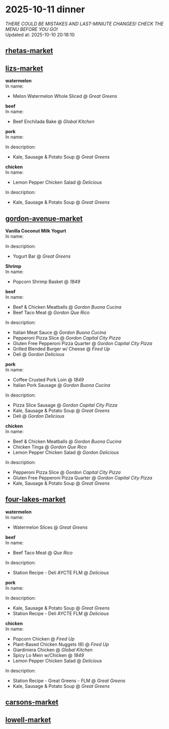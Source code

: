 # 2025-10-11 dinner  
*THERE COULD BE MISTAKES AND LAST-MINIUTE CHANGES! CHECK THE MENU BEFORE YOU GO!*  
Updated at: 2025-10-10 20:18:10  
## [rhetas-market](https://wisc-housingdining.nutrislice.com/menu/rhetas-market/dinner/2025-10-11)  
## [lizs-market](https://wisc-housingdining.nutrislice.com/menu/lizs-market/dinner/2025-10-11)  
**watermelon**  
In name:   
 - Melon Watermelon Whole Sliced @ *Great Greens*  
  
**beef**  
In name:   
 - Beef Enchilada Bake @ *Global Kitchen*  
  
**pork**  
In name:   
  
In description:   
 - Kale, Sausage & Potato Soup @ *Great Greens*  
  
**chicken**  
In name:   
 - Lemon Pepper Chicken Salad @ *Delicious*  
  
In description:   
 - Kale, Sausage & Potato Soup @ *Great Greens*  
  
## [gordon-avenue-market](https://wisc-housingdining.nutrislice.com/menu/gordon-avenue-market/dinner/2025-10-11)  
**Vanilla Coconut Milk Yogurt**  
In name:   
  
In description:   
 - Yogurt Bar @ *Great Greens*  
  
**Shrimp**  
In name:   
 - Popcorn Shrimp Basket @ *1849*  
  
**beef**  
In name:   
 - Beef & Chicken Meatballs @ *Gordon Buona Cucina*  
 - Beef Taco Meat @ *Gordon Que Rico*  
  
In description:   
 - Italian Meat Sauce @ *Gordon Buona Cucina*  
 - Pepperoni Pizza Slice @ *Gordon Capital City Pizza*  
 - Gluten Free Pepperoni Pizza Quarter @ *Gordon Capital City Pizza*  
 - Grilled Blended Burger w/ Cheese @ *Fired Up*  
 - Deli @ *Gordon Delicious*  
  
**pork**  
In name:   
 - Coffee Crusted Pork Loin @ *1849*  
 - Italian Pork Sausage @ *Gordon Buona Cucina*  
  
In description:   
 - Pizza Slice Sausage @ *Gordon Capital City Pizza*  
 - Kale, Sausage & Potato Soup @ *Great Greens*  
 - Deli @ *Gordon Delicious*  
  
**chicken**  
In name:   
 - Beef & Chicken Meatballs @ *Gordon Buona Cucina*  
 - Chicken Tinga @ *Gordon Que Rico*  
 - Lemon Pepper Chicken Salad @ *Gordon Delicious*  
  
In description:   
 - Pepperoni Pizza Slice @ *Gordon Capital City Pizza*  
 - Gluten Free Pepperoni Pizza Quarter @ *Gordon Capital City Pizza*  
 - Kale, Sausage & Potato Soup @ *Great Greens*  
  
## [four-lakes-market](https://wisc-housingdining.nutrislice.com/menu/four-lakes-market/dinner/2025-10-11)  
**watermelon**  
In name:   
 - Watermelon Slices @ *Great Greens*  
  
**beef**  
In name:   
 - Beef Taco Meat @ *Que Rico*  
  
In description:   
 - Station Recipe - Deli  AYCTE FLM @ *Delicious*  
  
**pork**  
In name:   
  
In description:   
 - Kale, Sausage & Potato Soup @ *Great Greens*  
 - Station Recipe - Deli  AYCTE FLM @ *Delicious*  
  
**chicken**  
In name:   
 - Popcorn Chicken @ *Fired Up*  
 - Plant-Based Chicken Nuggets (6) @ *Fired Up*  
 - Giardiniera Chicken @ *Global Kitchen*  
 - Spicy Lo Mein w/Chicken @ *1849*  
 - Lemon Pepper Chicken Salad @ *Delicious*  
  
In description:   
 - Station Recipe - Great Greens - FLM @ *Great Greens*  
 - Kale, Sausage & Potato Soup @ *Great Greens*  
  
## [carsons-market](https://wisc-housingdining.nutrislice.com/menu/carsons-market/dinner/2025-10-11)  
## [lowell-market](https://wisc-housingdining.nutrislice.com/menu/lowell-market/dinner/2025-10-11)  
  
